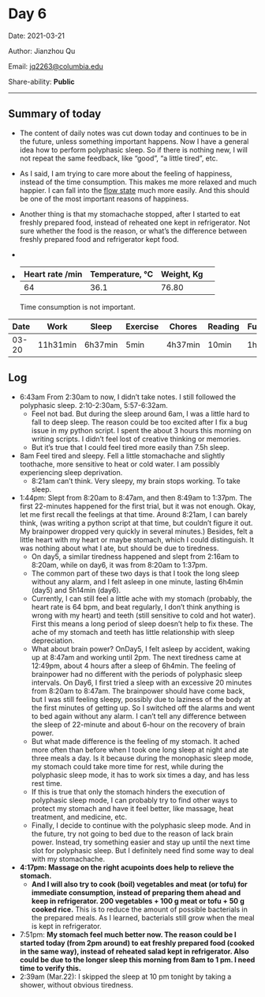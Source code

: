 # Day 6

Date: 2021-03-21

Author: Jianzhou Qu

Email: <jq2263@columbia.edu>

Share-ability: **Public**

---



## Summary of today

- The content of daily notes was cut down today and continues to be in the future, unless something important happens. Now I have a general idea how to perform polyphasic sleep. So if there is nothing new, I will not repeat the same feedback, like “good”,  “a little tired”,  etc. 

- As I said, I am trying to care more about the feeling of happiness, instead of the time consumption. This makes me more relaxed and much happier. I can fall into the [flow state](https://en.wikipedia.org/wiki/Flow_(psychology)) much more easily. And this should be one of the most important reasons of happiness.

- Another thing is that my stomachache stopped, after I started to eat freshly prepared food, instead of reheated one kept in refrigerator. Not sure whether the food is the reason, or what’s the difference between freshly prepared food and refrigerator kept food. 

- 

- | Heart rate /min | Temperature, ℃ | Weight, Kg |      |
    | --------------- | -------------- | ---------- | ---- |
    | 64              | 36.1           | 76.80      |      |

    Time consumption is not important.

| Date  | Work     | Sleep   | Exercise | Chores  | Reading | Fun  |
| ----- | -------- | ------- | -------- | ------- | ------- | ---- |
| 03-20 | 11h31min | 6h37min | 5min     | 4h37min | 10min   | 1h7  |

## Log

- 6:43am From 2:30am to now, I didn’t take notes. I still followed the polyphasic sleep. 2:10-2:30am, 5:57-6:32am. 
    - Feel not bad. But during the sleep around 6am, I was a little hard to fall to deep sleep. The reason could be too excited after I fix a bug issue in my python script. I spent the about 3 hours this morning on writing scripts. I didn’t feel lost of creative thinking or memories. 
    - But it’s true that I could feel tired more easily than 7.5h sleep.
- 8am Feel tired and sleepy. Fell a little stomachache and slightly toothache, more sensitive to heat or cold water. I am possibly experiencing sleep deprivation.
    - 8:21am can’t think. Very sleepy, my brain stops working. To take sleep.
- 1:44pm: Slept from 8:20am to 8:47am, and then 8:49am to 1:37pm. The first 22-minutes happened for the first trial, but it was not enough. Okay, let me first recall the feelings at that time. Around 8:21am, I  can barely think, (was writing a python script at that time, but couldn’t figure it out. My brainpower dropped very quickly in several minutes.) Besides, felt a little heart with my heart or maybe stomach, which I could distinguish. It was nothing about what I ate, but should be due to tiredness. 
    - On day5, a similar tiredness happened and slept from 2:16am to 8:20am, while on day6, it was from 8:20am to 1:37pm. 
    - The common part of these two days is that I took the long sleep without any alarm, and I felt asleep in one minute, lasting 6h4min (day5) and 5h14min (day6). 
    - Currently, I can still feel a little ache with my stomach (probably, the heart rate is 64 bpm, and beat regularly, I don’t think anything is wrong with my heart) and teeth (still sensitive to cold and hot water). First this means a long period of sleep doesn’t help to fix these. The ache of my stomach and teeth has little relationship with sleep depreciation. 
    - What about brain power? OnDay5, I felt asleep by accident,  waking up at 8:47am and working until 2pm. The next tiredness came at 12:49pm, about 4 hours after a sleep of 6h4min. The feeling of brainpower had no different with the periods of polyphasic sleep intervals.  On Day6, I first tried a sleep with an excessive 20 minutes from 8:20am to 8:47am. The brainpower should have come back, but I was still feeling sleepy, possibly due to laziness of the body at the first minutes of getting up. So I switched off the alarms and went to bed again without any alarm. I can’t tell any difference between the sleep of 22-minute and about 6-hour on the recovery of brain power.
    - But what made difference is the feeling of my stomach. It ached more often than before when I took one long sleep at night and ate three meals a day. Is it because during the monophasic sleep mode, my stomach could take more time for rest, while during the polyphasic sleep mode, it has to work six times a day, and has less rest time. 
    - If this is true that only the stomach hinders the execution of polyphasic sleep mode, I can probably try to find other ways to protect my stomach and have it feel better, like massage, heat treatment, and medicine, etc. 
    - Finally, I decide to continue with the polyphasic sleep mode. And in the future, try not going to bed due to the reason of lack brain power. Instead, try something easier and stay up until the next time slot for polyphasic sleep. But I definitely need find some way to deal with my stomachache. 
- **4:17pm: Massage on the right acupoints does help to relieve the stomach.** 
    - **And I will also try to cook (boil) vegetables and meat (or tofu) for immediate consumption, instead of preparing them ahead and keep in refrigerator. 200 vegetables + 100 g meat or tofu + 50 g cooked rice.** This is to reduce the amount of possible bacterials in the prepared meals. As I learned, bacterials still grow when the meal is kept in refrigerator.
- 7:51pm: **My stomach feel much better now. The reason could be I started today (from 2pm around) to eat freshly prepared food (cooked in the same way), instead of reheated salad kept in refrigerator. Also could be due to the longer sleep this morning from 8am to 1 pm. I need time to verify this.**
- 2:39am (Mar.22): I skipped the sleep at 10 pm tonight by taking a shower, without obvious tiredness. 









